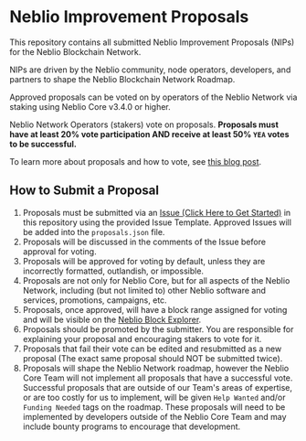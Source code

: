 # Neblio Improvement Proposals

This repository contains all submitted Neblio Improvement Proposals (NIPs) for the Neblio Blockchain Network. 

NIPs are driven by the Neblio community, node operators, developers, and partners to shape the Neblio Blockchain Network Roadmap.

Approved proposals can be voted on by operators of the Neblio Network via staking using Neblio Core v3.4.0 or higher. 

Neblio Network Operators (stakers) vote on proposals. **Proposals must have at least 20% vote participation AND receive at least 50% `YEA` votes to be successful.**

To learn more about proposals and how to vote, see [this blog post](https://medium.com/neblio-blog/announcing-neblio-improvement-proposals-neblio-block-voting-743f7c1a48a).

## How to Submit a Proposal

1. Proposals must be submitted via an [Issue (Click Here to Get Started)](https://github.com/NeblioTeam/Neblio-Improvement-Proposals/issues/new?assignees=NeblioTeam&labels=&template=NIP-SUBMISSION.yml&title=%5BNew+NIP%5D%3A+NIP+Name+Here) in this repository using the provided Issue Template. Approved Issues will be added into the `proposals.json` file. 
2. Proposals will be discussed in the comments of the Issue before approval for voting. 
3. Proposals will be approved for voting by default, unless they are incorrectly formatted, outlandish, or impossible. 
4. Proposals are not only for Neblio Core, but for all aspects of the Neblio Network, including (but not limited to) other Neblio software and services, promotions, campaigns, etc.
5. Proposals, once approved, will have a block range assigned for voting and will be visible on the [Neblio Block Explorer](https://explorer.nebl.io/voting).
6. Proposals should be promoted by the submitter. You are responsible for explaining your proposal and encouraging stakers to vote for it. 
7. Proposals that fail their vote can be edited and resubmitted as a new proposal (The exact same proposal should NOT be submitted twice).
8. Proposals will shape the Neblio Network roadmap, however the Neblio Core Team will not implement all proposals that have a successful vote. Successful proposals that are outside of our Team's areas of expertise, or are too costly for us to implement, will be given `Help Wanted` and/or `Funding Needed` tags on the roadmap. These proposals will need to be implemented by developers outside of the Neblio Core Team and may include bounty programs to encourage that development. 



